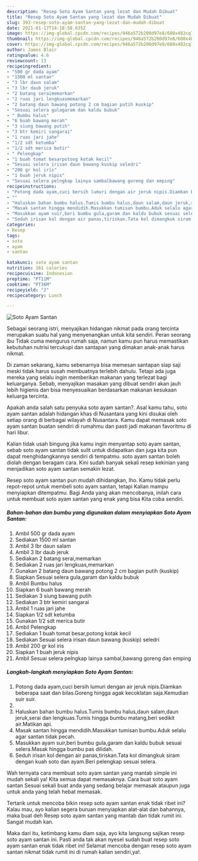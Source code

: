 ```yaml
---
description: "Resep Soto Ayam Santan yang lezat dan Mudah Dibuat"
title: "Resep Soto Ayam Santan yang lezat dan Mudah Dibuat"
slug: 393-resep-soto-ayam-santan-yang-lezat-dan-mudah-dibuat
date: 2021-01-17T14:18:58.635Z
image: https://img-global.cpcdn.com/recipes/946a572b200d97e8/680x482cq70/soto-ayam-santan-foto-resep-utama.jpg
thumbnail: https://img-global.cpcdn.com/recipes/946a572b200d97e8/680x482cq70/soto-ayam-santan-foto-resep-utama.jpg
cover: https://img-global.cpcdn.com/recipes/946a572b200d97e8/680x482cq70/soto-ayam-santan-foto-resep-utama.jpg
author: James Blair
ratingvalue: 4.6
reviewcount: 13
recipeingredient:
- "500 gr dada ayam"
- "1500 ml santan"
- "3 lbr daun salam"
- "3 lbr daub jeruk"
- "2 batang seraimemarkan"
- "2 ruas jari lengkuasmemarkan"
- "2 batang daun bawang potong 2 cm bagian putih kuskip"
- "Sesuai selera gulagaram dan kaldu bubuk"
- " Bumbu halus"
- "6 buah bawang merah"
- "3 siung bawang putih"
- "3 btr kemiri sangarai"
- "1 ruas jari jahe"
- "1/2 sdt ketumba"
- "1/2 sdt merica butir"
- " Pelengkap"
- "1 buah tomat besarpotong kotak kecil"
- "Sesuai selera irisan daun bawang kuskip seledri"
- "200 gr kol iris"
- "1 buah jeruk nipis"
- "Sesuai selera pelngkap lainya sambalbawang goreng dan emping"
recipeinstructions:
- "Potong dada ayam,cuci bersih lumuri dengan air jeruk nipis.Diamkan beberapa saat dan bilas.Goreng hingga agak kecoklatan saja.Kemudian suir suir."
- ""
- "Haluskan bahan bumbu halus.Tumis bumbu halus,daun salam,daun jeruk,serai dan lengkuas.Tumis hingga bumbu matang,beri sedikit air.Matikan api."
- "Masak santan hingga mendidih.Masukkan tumisan bumbu.Aduk selalu agar santan tidak pecah."
- "Masukkan ayam suir,beri bumbu gula,garam dan kaldu bubuk sesuai selera.Masak hingga bumbu pas dilidah."
- "Seduh irisan kol dengan air panas,tiriskan.Tata kol dimangkuk siram dengan kuah soto dan ayam.Beri pelengkap sesuai selera."
categories:
- Resep
tags:
- soto
- ayam
- santan

katakunci: soto ayam santan 
nutrition: 161 calories
recipecuisine: Indonesian
preptime: "PT11M"
cooktime: "PT36M"
recipeyield: "2"
recipecategory: Lunch

---
```



![Soto Ayam Santan](https://img-global.cpcdn.com/recipes/946a572b200d97e8/680x482cq70/soto-ayam-santan-foto-resep-utama.jpg)

Sebagai seorang istri, menyajikan hidangan nikmat pada orang tercinta merupakan suatu hal yang menyenangkan untuk kita sendiri. Peran seorang ibu Tidak cuma mengurus rumah saja, namun kamu pun harus memastikan kebutuhan nutrisi tercukupi dan santapan yang dimakan anak-anak harus nikmat.

Di zaman  sekarang, kamu sebenarnya bisa memesan santapan siap saji meski tidak harus susah membuatnya terlebih dahulu. Tetapi ada juga mereka yang selalu ingin memberikan makanan yang terlezat bagi keluarganya. Sebab, menyajikan masakan yang dibuat sendiri akan jauh lebih higienis dan bisa menyesuaikan berdasarkan makanan kesukaan keluarga tercinta. 



Apakah anda salah satu penyuka soto ayam santan?. Asal kamu tahu, soto ayam santan adalah hidangan khas di Nusantara yang kini disukai oleh setiap orang di berbagai wilayah di Nusantara. Kamu dapat memasak soto ayam santan buatan sendiri di rumahmu dan pasti jadi makanan favoritmu di hari libur.

Kalian tidak usah bingung jika kamu ingin menyantap soto ayam santan, sebab soto ayam santan tidak sulit untuk didapatkan dan juga kita pun dapat menghidangkannya sendiri di tempatmu. soto ayam santan boleh diolah dengan beragam cara. Kini sudah banyak sekali resep kekinian yang menjadikan soto ayam santan semakin lezat.

Resep soto ayam santan pun mudah dihidangkan, lho. Kamu tidak perlu repot-repot untuk membeli soto ayam santan, tetapi Kalian mampu menyiapkan ditempatmu. Bagi Anda yang akan mencobanya, inilah cara untuk membuat soto ayam santan yang enak yang bisa Kita coba sendiri.

<!--inarticleads1-->

##### Bahan-bahan dan bumbu yang digunakan dalam menyiapkan Soto Ayam Santan:

1. Ambil 500 gr dada ayam
1. Sediakan 1500 ml santan
1. Ambil 3 lbr daun salam
1. Ambil 3 lbr daub jeruk
1. Sediakan 2 batang serai,memarkan
1. Sediakan 2 ruas jari lengkuas,memarkan
1. Gunakan 2 batang daun bawang potong 2 cm bagian putih (kuskip)
1. Siapkan Sesuai selera gula,garam dan kaldu bubuk
1. Ambil  Bumbu halus
1. Siapkan 6 buah bawang merah
1. Sediakan 3 siung bawang putih
1. Sediakan 3 btr kemiri sangarai
1. Ambil 1 ruas jari jahe
1. Siapkan 1/2 sdt ketumba
1. Gunakan 1/2 sdt merica butir
1. Ambil  Pelengkap
1. Sediakan 1 buah tomat besar,potong kotak kecil
1. Sediakan Sesuai selera irisan daun bawang (kuskip) seledri
1. Ambil 200 gr kol iris
1. Siapkan 1 buah jeruk nipis
1. Ambil Sesuai selera pelngkap lainya sambal,bawang goreng dan emping




<!--inarticleads2-->

##### Langkah-langkah menyiapkan Soto Ayam Santan:

1. Potong dada ayam,cuci bersih lumuri dengan air jeruk nipis.Diamkan beberapa saat dan bilas.Goreng hingga agak kecoklatan saja.Kemudian suir suir.
1. 
1. Haluskan bahan bumbu halus.Tumis bumbu halus,daun salam,daun jeruk,serai dan lengkuas.Tumis hingga bumbu matang,beri sedikit air.Matikan api.
1. Masak santan hingga mendidih.Masukkan tumisan bumbu.Aduk selalu agar santan tidak pecah.
1. Masukkan ayam suir,beri bumbu gula,garam dan kaldu bubuk sesuai selera.Masak hingga bumbu pas dilidah.
1. Seduh irisan kol dengan air panas,tiriskan.Tata kol dimangkuk siram dengan kuah soto dan ayam.Beri pelengkap sesuai selera.




Wah ternyata cara membuat soto ayam santan yang mantab simple ini mudah sekali ya! Kita semua dapat memasaknya. Cara buat soto ayam santan Sesuai sekali buat anda yang sedang belajar memasak ataupun juga untuk anda yang telah hebat memasak.

Tertarik untuk mencoba bikin resep soto ayam santan enak tidak ribet ini? Kalau mau, ayo kalian segera buruan menyiapkan alat-alat dan bahannya, maka buat deh Resep soto ayam santan yang mantab dan tidak rumit ini. Sangat mudah kan. 

Maka dari itu, ketimbang kamu diam saja, ayo kita langsung sajikan resep soto ayam santan ini. Pasti anda tak akan nyesel sudah buat resep soto ayam santan enak tidak ribet ini! Selamat mencoba dengan resep soto ayam santan nikmat tidak rumit ini di rumah kalian sendiri,ya!.

